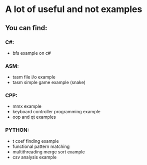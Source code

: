 # A lot of useful and not examples
## You can find:
### C#:
- bfs example on c# 
### ASM:
- tasm file i/o example 
- tasm simple game example (snake)
### CPP:
- mmx example
- keyboard controller programming example
- oop and qt examples
### PYTHON:
- t coef finding example
- functional pattern matching
- multithreading merge sort example
- csv analysis example
